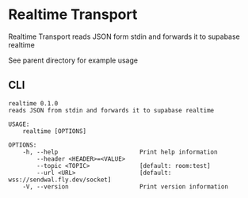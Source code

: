 # Realtime Transport

Realtime Transport reads JSON form stdin and forwards it to supabase realtime

See parent directory for example usage

## CLI

```
realtime 0.1.0
reads JSON from stdin and forwards it to supabase realtime

USAGE:
    realtime [OPTIONS]

OPTIONS:
    -h, --help                       Print help information
        --header <HEADER>=<VALUE>
        --topic <TOPIC>              [default: room:test]
        --url <URL>                  [default: wss://sendwal.fly.dev/socket]
    -V, --version                    Print version information

```